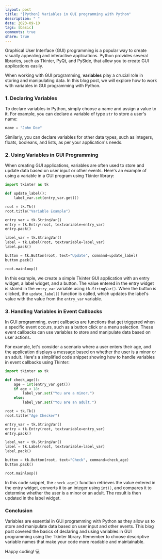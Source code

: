 ```yaml
---
layout: post
title: "[Python] Variables in GUI programming with Python"
description: " "
date: 2023-09-10
tags: [basic]
comments: true
share: true
---
```


Graphical User Interface (GUI) programming is a popular way to create visually appealing and interactive applications. Python provides several libraries, such as Tkinter, PyQt, and PySide, that allow you to create GUI applications easily.

When working with GUI programming, **variables** play a crucial role in storing and manipulating data. In this blog post, we will explore how to work with variables in GUI programming with Python.

### 1. Declaring Variables

To declare variables in Python, simply choose a name and assign a value to it. For example, you can declare a variable of type `str` to store a user's name:

```python
name = "John Doe"
```

Similarly, you can declare variables for other data types, such as integers, floats, booleans, and lists, as per your application's needs.

### 2. Using Variables in GUI Programming

When creating GUI applications, variables are often used to store and update data based on user input or other events. Here's an example of using a variable in a GUI program using Tkinter library:

```python
import tkinter as tk

def update_label():
    label_var.set(entry_var.get())

root = tk.Tk()
root.title("Variable Example")

entry_var = tk.StringVar()
entry = tk.Entry(root, textvariable=entry_var)
entry.pack()

label_var = tk.StringVar()
label = tk.Label(root, textvariable=label_var)
label.pack()

button = tk.Button(root, text="Update", command=update_label)
button.pack()

root.mainloop()
```

In this example, we create a simple Tkinter GUI application with an entry widget, a label widget, and a button. The value entered in the entry widget is stored in the `entry_var` variable using `tk.StringVar()`. When the button is clicked, the `update_label()` function is called, which updates the label's value with the value from the `entry_var` variable.

### 3. Handling Variables in Event Callbacks

In GUI programming, event callbacks are functions that get triggered when a specific event occurs, such as a button click or a menu selection. These event callbacks can use variables to store and manipulate data based on user actions.

For example, let's consider a scenario where a user enters their age, and the application displays a message based on whether the user is a minor or an adult. Here's a simplified code snippet showing how to handle variables in event callbacks using Tkinter:

```python
import tkinter as tk

def check_age():
    age = int(entry_var.get())
    if age < 18:
        label_var.set("You are a minor.")
    else:
        label_var.set("You are an adult.")

root = tk.Tk()
root.title("Age Checker")

entry_var = tk.StringVar()
entry = tk.Entry(root, textvariable=entry_var)
entry.pack()

label_var = tk.StringVar()
label = tk.Label(root, textvariable=label_var)
label.pack()

button = tk.Button(root, text="Check", command=check_age)
button.pack()

root.mainloop()
```

In this code snippet, the `check_age()` function retrieves the value entered in the entry widget, converts it to an integer using `int()`, and compares it to determine whether the user is a minor or an adult. The result is then updated in the label widget.

### Conclusion

Variables are essential in GUI programming with Python as they allow us to store and manipulate data based on user input and other events. This blog post covered the basics of declaring and using variables in GUI programming using the Tkinter library. Remember to choose descriptive variable names that make your code more readable and maintainable.

Happy coding! :computer: